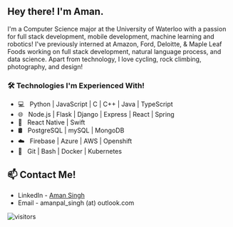 
<h2> Hey there! I'm Aman.</h2>

I'm a Computer Science major at the University of Waterloo with a passion for full stack development, mobile development, machine learning and robotics! I've previously interned at Amazon, Ford, Deloitte, & Maple Leaf Foods working on full stack development, natural language process, and data science. Apart from technology, I love cycling, rock climbing, photography, and design!


<h3>🛠 Technologies I'm Experienced With! </h3>

- 💻 &nbsp; Python | JavaScript | C | C++ | Java | TypeScript
- 🌐 &nbsp; Node.js | Flask | Django | Express | React | Spring
- :iphone: &nbsp; React Native | Swift
- 🛢 &nbsp; PostgreSQL | mySQL |  MongoDB 
- :cloud: &nbsp; Firebase | Azure | AWS | Openshift
- 🔧 &nbsp; Git | Bash | Docker | Kubernetes


## 📫 Contact Me!
- LinkedIn - [Aman Singh](https://www.linkedin.com/in/aman-pal-singh/)
- Email - amanpal_singh   (at)   outlook.com


![visitors](https://visitor-badge.glitch.me/badge?page_id=adnanazmee/adnanazmee)
